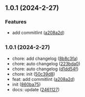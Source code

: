 ## 1.0.1 (2024-2-27)


### Features

* add commitlint ([a208a2d](https://github.com/Zuowendong/commitlint-cli-demo/commit/a208a2d1c3dfc38901f04aafffe33ddde6990858))



## <small>1.0.1 (2024-2-27)</small>

* chore: add changelog ([8b8c3fa](https://github.com/Zuowendong/commitlint-cli-demo/commit/8b8c3fa))
* chore: auto changelog ([223bda0](https://github.com/Zuowendong/commitlint-cli-demo/commit/223bda0))
* chore: auto changelog ([d1dd54f](https://github.com/Zuowendong/commitlint-cli-demo/commit/d1dd54f))
* chore: init ([50c39d8](https://github.com/Zuowendong/commitlint-cli-demo/commit/50c39d8))
* feat: add commitlint ([a208a2d](https://github.com/Zuowendong/commitlint-cli-demo/commit/a208a2d))
* init ([860ba75](https://github.com/Zuowendong/commitlint-cli-demo/commit/860ba75))
* docs: update ([2461127](https://github.com/Zuowendong/commitlint-cli-demo/commit/2461127))



